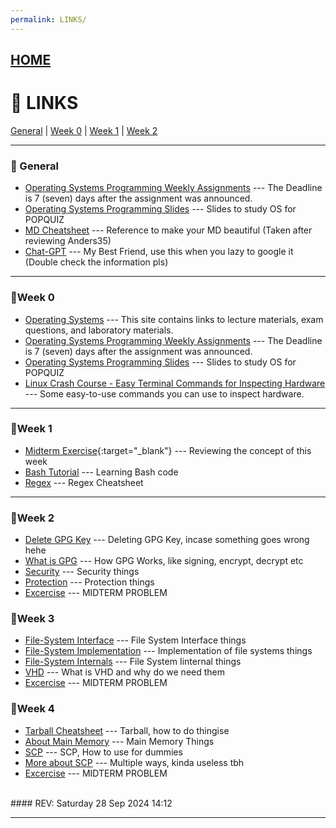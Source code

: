 ```yaml
---
permalink: LINKS/
---
```


## [HOME](../)

# 🔗 LINKS

[General](#general) | [Week 0](#week-0) | [Week 1](#week-1) | [Week 2](#week-2)

---

### 📌 General

* [Operating Systems Programming Weekly Assignments](https://demos.vlsm.org/) ---
  The Deadline is 7 (seven) days after the assignment was announced.
* [Operating Systems Programming Slides](https://docos.vlsm.org/) ---
  Slides to study OS for POPQUIZ
* [MD Cheatsheet](https://github.com/adam-p/markdown-here/wiki/Markdown-Cheatsheet) --- Reference to make your MD beautiful (Taken after reviewing Anders35)
* [Chat-GPT](https://www.chatgpt.com) --- My Best Friend, use this when you lazy to google it (Double check the information pls)

---

### 📍Week 0

* [Operating Systems](https://os.vlsm.org/) ---
  This site contains links to lecture materials, exam questions, and laboratory materials.
* [Operating Systems Programming Weekly Assignments](https://demos.vlsm.org/) ---
  The Deadline is 7 (seven) days after the assignment was announced.
* [Operating Systems Programming Slides](https://docos.vlsm.org/) ---
  Slides to study OS for POPQUIZ
* [Linux Crash Course - Easy Terminal Commands for Inspecting Hardware](https://youtu.be/oGyJr-iUwt8?si=59V2boc0XfmlFekg) ---
Some easy-to-use commands you can use to inspect hardware.

---

### 📍Week 1 

* [Midterm Exercise](https://rms46.vlsm.org/2/196.pdf){:target="_blank"} --- Reviewing the concept of this week
* [Bash Tutorial](https://www.freecodecamp.org/news/bash-scripting-tutorial-linux-shell-script-and-command-line-for-beginners/) --- Learning Bash code
* [Regex](https://www.rexegg.com/regex-quickstart.php) --- Regex Cheatsheet

---

### 📍Week 2
* [Delete GPG Key](https://linuxhint.com/delete-gpg-keys-linux/) --- Deleting GPG Key, incase something goes wrong hehe
* [What is GPG](https://cran.r-project.org/web/packages/gpg/vignettes/intro.html) --- How GPG Works, like signing, encrypt, decrypt etc
* [Security](https://codex.cs.yale.edu/avi/os-book/OS10/slide-dir/PPTX-dir/ch16.pptx) --- Security things
* [Protection](https://codex.cs.yale.edu/avi/os-book/OS10/slide-dir/PPTX-dir/ch17.pptx) --- Protection things
* [Excercise](https://rms46.vlsm.org/2/197.pdf) --- MIDTERM PROBLEM


### 📍Week 3
* [File-System Interface](https://codex.cs.yale.edu/avi/os-book/OS10/slide-dir/PPTX-dir/ch13.pptx) --- File System Interface things 
* [File-System Implementation](https://codex.cs.yale.edu/avi/os-book/OS10/slide-dir/PPTX-dir/ch14.pptx) --- Implementation of file systems things
* [File-System Internals](https://codex.cs.yale.edu/avi/os-book/OS10/slide-dir/PPTX-dir/ch15.pptx) --- File System Iinternal things
* [VHD](https://www.blackbox.ai/chat/Tbb2WVr) --- What is VHD and why do we need them
* [Excercise](https://rms46.vlsm.org/2/198.pdf) --- MIDTERM PROBLEM


### 📍Week 4
* [Tarball Cheatsheet](https://www.cyberciti.biz/faq/how-to-extract-tar-xz-files-in-linux-and-unzip-all-files/) --- Tarball, how to do thingise
* [About Main Memory](https://codex.cs.yale.edu/avi/os-book/OS10/slide-dir/PPTX-dir/ch9.pptx) --- Main Memory Things
* [SCP](https://doit.vlsm.org/019.html) --- SCP, How to use for dummies
* [More about SCP](https://www.baeldung.com/linux/transfer-file-windows-to-linux) --- Multiple ways, kinda useless tbh
* [Excercise](https://rms46.vlsm.org/2/199.pdf) --- MIDTERM PROBLEM



<br>
#### REV: Saturday 28 Sep 2024 14:12
<hr>

